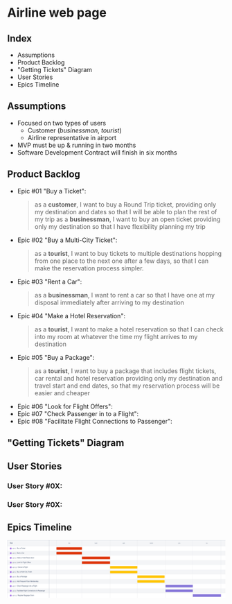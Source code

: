 # Airline web page

## Index

- Assumptions
- Product Backlog
- "Getting Tickets" Diagram
- User Stories
- Epics Timeline

## Assumptions
- Focused on two types of users
    - Customer (*businessman*, *tourist*)
    - Airline representative in airport
- MVP must be up & running in two months
- Software Development Contract will finish in six months

## Product Backlog
- Epic #01 "Buy a Ticket": 
    > as a **customer**, I want to buy a Round Trip ticket, providing only my destination and dates so that I will be able to plan the rest of my trip
    > as a **businessman**, I want to buy an open ticket providing only my destination so that I have flexibility planning my trip
- Epic #02 "Buy a Multi-City Ticket":  
    > as a **tourist**, I want to buy tickets to multiple destinations hopping from one place to the next one after a few days, so that I can make the reservation process simpler.
- Epic #03 "Rent a Car":
    > as a **businessman**, I want to rent a car so that I have one at my disposal immediately after arriving to my destination
- Epic #04 "Make a Hotel Reservation":
    > as a **tourist**, I want to make a hotel reservation so that I can check into my room at whatever the time my flight arrives to my destination
- Epic #05 "Buy a Package":
    > as a **tourist**, I want to buy a package that includes flight tickets, car rental and hotel reservation providing only my destination and travel start and end dates, so that my reservation process will be easier and cheaper
- Epic #06 "Look for Flight Offers":
- Epic #07 "Check Passenger in to a Flight":
- Epic #08 "Facilitate Flight Connections to Passenger": 

## "Getting Tickets" Diagram

## User Stories

### User Story #0X: 

### User Story #0X: 

## Epics Timeline

![Airline Web Page Epics Timeline](tablero_air.png)
